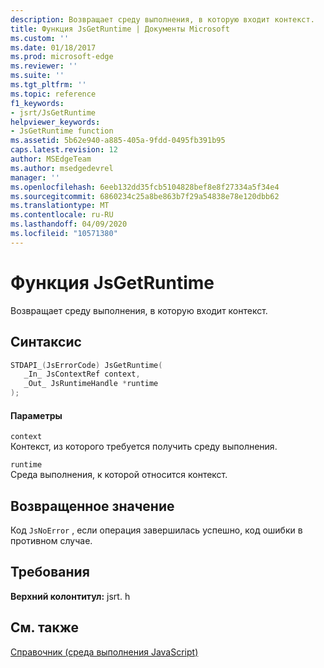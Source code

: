 ```yaml
---
description: Возвращает среду выполнения, в которую входит контекст.
title: Функция JsGetRuntime | Документы Microsoft
ms.custom: ''
ms.date: 01/18/2017
ms.prod: microsoft-edge
ms.reviewer: ''
ms.suite: ''
ms.tgt_pltfrm: ''
ms.topic: reference
f1_keywords:
- jsrt/JsGetRuntime
helpviewer_keywords:
- JsGetRuntime function
ms.assetid: 5b62e940-a885-405a-9fdd-0495fb391b95
caps.latest.revision: 12
author: MSEdgeTeam
ms.author: msedgedevrel
manager: ''
ms.openlocfilehash: 6eeb132dd35fcb5104828bef8e8f27334a5f34e4
ms.sourcegitcommit: 6860234c25a8be863b7f29a54838e78e120dbb62
ms.translationtype: MT
ms.contentlocale: ru-RU
ms.lasthandoff: 04/09/2020
ms.locfileid: "10571380"
---
```

# Функция JsGetRuntime
Возвращает среду выполнения, в которую входит контекст.  
  
## Синтаксис  
  
```cpp  
STDAPI_(JsErrorCode) JsGetRuntime(  
   _In_ JsContextRef context,  
   _Out_ JsRuntimeHandle *runtime  
);  
```  
  
#### Параметры  
 `context`  
 Контекст, из которого требуется получить среду выполнения.  
  
 `runtime`  
 Среда выполнения, к которой относится контекст.  
  
## Возвращенное значение  
 Код `JsNoError` , если операция завершилась успешно, код ошибки в противном случае.  
  
## Требования  
 **Верхний колонтитул:** jsrt. h  
  
## См. также  
 [Справочник (среда выполнения JavaScript)](../chakra-hosting/reference-javascript-runtime.md)